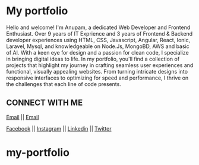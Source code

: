# My portfolio

Hello and welcome! I'm Anupam, a dedicated Web Developer and Frontend Enthusiast. Over 9 years of IT Exprience and 3 years of Frontend & Backend developer experiences using HTML, CSS, Javascript, Angular, React, Ionic, Laravel, Mysql, and knowledgeable on Node.Js, MongoBD, AWS and basic of AI. With a keen eye for design and a passion for clean code, I specialize in bringing digital ideas to life.
In my portfolio, you'll find a collection of projects that highlight my journey in crafting seamless user experiences and functional, visually appealing websites. From turning intricate designs into responsive interfaces to optimizing for speed and performance, I thrive on the challenges that each line of code presents.


## CONNECT WITH ME

[Email](anup88.2010@gmail.com) || [Email](anup88.2010@yahoo.com)


[Facebook](https://www.facebook.com/anupam.mallick.148) || [Instagram](https://www.instagram.com/anupam.chattan/) || [Linkedin](https://www.linkedin.com/in/anupam-mallick-83a3b1120/) || [Twitter](https://twitter.com/AnupamMallick2)

# my-portfolio
